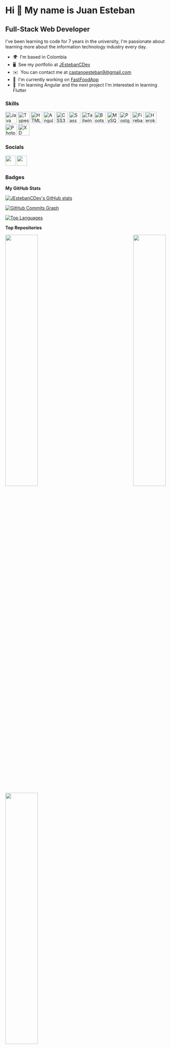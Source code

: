 Hi 👋 My name is Juan Esteban
=============================

Full-Stack Web Developer
------------------------

I've been learning to code for 7 years in the university, I'm passionate about learning more about the information technology industry every day.

* 🌍  I'm based in Colombia
* 🖥️  See my portfolio at [JEstebanCDev](http://#)
* ✉️  You can contact me at [castanoesteban9@gmail.com](mailto:castanoesteban9@gmail.com)
* 🚀  I'm currently working on [FastFoodApp](http://fastfoodappbackend.azurewebsites.net/api/v1)
* 🧠  I'm learning Angular and the next project I'm interested in learning Flutter

### Skills

<p align="left">
<a href="https://www.oracle.com/java/" target="_blank" rel="noreferrer"><img src="https://raw.githubusercontent.com/danielcranney/readme-generator/main/public/icons/skills/java-colored.svg" width="36" height="36" alt="Java" /></a>
<a href="https://www.typescriptlang.org/" target="_blank" rel="noreferrer"><img src="https://raw.githubusercontent.com/danielcranney/readme-generator/main/public/icons/skills/typescript-colored.svg" width="36" height="36" alt="Typescript" /></a>
<a href="https://developer.mozilla.org/en-US/docs/Glossary/HTML5" target="_blank" rel="noreferrer"><img src="https://raw.githubusercontent.com/danielcranney/readme-generator/main/public/icons/skills/html5-colored.svg" width="36" height="36" alt="HTML5" /></a>
<a href="https://angular.io/" target="_blank" rel="noreferrer"><img src="https://raw.githubusercontent.com/danielcranney/readme-generator/main/public/icons/skills/angularjs-colored.svg" width="36" height="36" alt="Angular" /></a>
<a href="https://www.w3.org/TR/CSS/#css" target="_blank" rel="noreferrer"><img src="https://raw.githubusercontent.com/danielcranney/readme-generator/main/public/icons/skills/css3-colored.svg" width="36" height="36" alt="CSS3" /></a>
<a href="https://sass-lang.com/" target="_blank" rel="noreferrer"><img src="https://raw.githubusercontent.com/danielcranney/readme-generator/main/public/icons/skills/sass-colored.svg" width="36" height="36" alt="Sass" /></a>
<a href="https://tailwindcss.com/" target="_blank" rel="noreferrer"><img src="https://raw.githubusercontent.com/danielcranney/readme-generator/main/public/icons/skills/tailwindcss-colored.svg" width="36" height="36" alt="TailwindCSS" /></a>
<a href="https://getbootstrap.com/" target="_blank" rel="noreferrer"><img src="https://raw.githubusercontent.com/danielcranney/readme-generator/main/public/icons/skills/bootstrap-colored.svg" width="36" height="36" alt="Bootstrap" /></a>
<a href="https://www.mysql.com/" target="_blank" rel="noreferrer"><img src="https://raw.githubusercontent.com/danielcranney/readme-generator/main/public/icons/skills/mysql-colored.svg" width="36" height="36" alt="MySQL" /></a>
<a href="https://www.postgresql.org/" target="_blank" rel="noreferrer"><img src="https://raw.githubusercontent.com/danielcranney/readme-generator/main/public/icons/skills/postgresql-colored.svg" width="36" height="36" alt="PostgreSQL" /></a>
<a href="https://firebase.google.com/" target="_blank" rel="noreferrer"><img src="https://raw.githubusercontent.com/danielcranney/readme-generator/main/public/icons/skills/firebase-colored.svg" width="36" height="36" alt="Firebase" /></a>
<a href="https://www.heroku.com/" target="_blank" rel="noreferrer"><img src="https://raw.githubusercontent.com/danielcranney/readme-generator/main/public/icons/skills/heroku-colored.svg" width="36" height="36" alt="Heroku" /></a>
<a href="https://www.adobe.com/uk/products/photoshop.html" target="_blank" rel="noreferrer"><img src="https://raw.githubusercontent.com/danielcranney/readme-generator/main/public/icons/skills/photoshop-colored.svg" width="36" height="36" alt="Photoshop" /></a>
<a href="https://www.adobe.com/uk/products/xd.html" target="_blank" rel="noreferrer"><img src="https://raw.githubusercontent.com/danielcranney/readme-generator/main/public/icons/skills/xd-colored.svg" width="36" height="36" alt="XD" /></a>
</p>


### Socials

<p align="left"> <a href="https://www.github.com/JEstebanCDev" target="_blank" rel="noreferrer"><img src="https://raw.githubusercontent.com/danielcranney/readme-generator/main/public/icons/socials/github.svg" width="32" height="32" /></a> <a href="https://www.linkedin.com/in/jestebancastano/" target="_blank" rel="noreferrer"><img src="https://raw.githubusercontent.com/danielcranney/readme-generator/main/public/icons/socials/linkedin.svg" width="32" height="32" /></a></p>

### Badges

<b>My GitHub Stats</b>

<a href="http://www.github.com/JEstebanCDev"><img src="https://github-readme-stats.vercel.app/api?username=JEstebanCDev&show_icons=true&hide=issues,contribs&title_color=3382ed&text_color=ffffff&icon_color=ef4444&bg_color=0f172a&hide_border=true&show_icons=true" alt="JEstebanCDev's GitHub stats" /></a>

<a href="http://www.github.com/JEstebanCDev"><img src="https://activity-graph.herokuapp.com/graph?username=JEstebanCDev&bg_color=0f172a&color=ffffff&line=ef4444&point=ffffff&area_color=0f172a&area=true&hide_border=true&custom_title=GitHub%20Commits%20Graph" alt="GitHub Commits Graph" /></a>

<a href="https://github.com/JEstebanCDev" align="left"><img src="https://github-readme-stats.vercel.app/api/top-langs/?username=JEstebanCDev&langs_count=10&title_color=3382ed&text_color=ffffff&icon_color=ef4444&bg_color=0f172a&hide_border=true&locale=en&custom_title=Top%20%Languages" alt="Top Languages" /></a>

<b>Top Repositories</b>

<div width="100%" align="center"><a href="https://github.com/JEstebanCDev/FastFoodApp_Backend" align="left"><img align="left" width="45%" src="https://github-readme-stats.vercel.app/api/pin/?username=JEstebanCDev&repo=FastFoodApp_Backend&title_color=3382ed&text_color=ffffff&icon_color=ef4444&bg_color=0f172a&hide_border=true&locale=en" /></a><a href="https://github.com/JEstebanCDev/FastFoodApp_Frontend" align="right"><img align="right" width="45%" src="https://github-readme-stats.vercel.app/api/pin/?username=JEstebanCDev&repo=FastFoodApp_Frontend&title_color=3382ed&text_color=ffffff&icon_color=ef4444&bg_color=0f172a&hide_border=true&locale=en" /></a></div><br /><br /><br /><br /><br /><br /><br />

<br /><br /><br /><br /><br />

<div width="100%" align="center"><a href="https://github.com/JEstebanCDev/Restaurante" align="left"><img align="left" width="45%" src="https://github-readme-stats.vercel.app/api/pin/?username=JEstebanCDev&repo=Restaurante&title_color=3382ed&text_color=ffffff&icon_color=ef4444&bg_color=0f172a&hide_border=true&locale=en" /></a></div>
